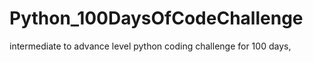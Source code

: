 # Python_100DaysOfCodeChallenge
intermediate to advance level python coding challenge for 100 days, 
